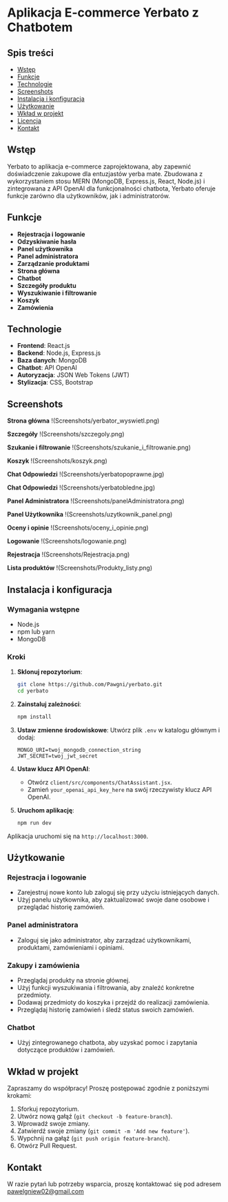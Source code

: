 # Aplikacja E-commerce Yerbato z Chatbotem

## Spis treści

- [Wstęp](#wstęp)
- [Funkcje](#funkcje)
- [Technologie](#technologie)
- [Screenshots](#screenshots)
- [Instalacja i konfiguracja](#instalacja-i-konfiguracja)
- [Użytkowanie](#użytkowanie)
- [Wkład w projekt](#wkład-w-projekt)
- [Licencja](#licencja)
- [Kontakt](#kontakt)

## Wstęp

Yerbato to aplikacja e-commerce zaprojektowana, aby zapewnić doświadczenie zakupowe dla entuzjastów yerba mate. Zbudowana z wykorzystaniem stosu MERN (MongoDB, Express.js, React, Node.js) i zintegrowana z API OpenAI dla funkcjonalności chatbota, Yerbato oferuje funkcje zarówno dla użytkowników, jak i administratorów.

## Funkcje

- **Rejestracja i logowanie**
- **Odzyskiwanie hasła**
- **Panel użytkownika**
- **Panel administratora**
- **Zarządzanie produktami**
- **Strona główna**
- **Chatbot**
- **Szczegóły produktu**
- **Wyszukiwanie i filtrowanie**
- **Koszyk**
- **Zamówienia**

## Technologie

- **Frontend**: React.js
- **Backend**: Node.js, Express.js
- **Baza danych**: MongoDB
- **Chatbot**: API OpenAI
- **Autoryzacja**: JSON Web Tokens (JWT)
- **Stylizacja**: CSS, Bootstrap
  
## Screenshots

**Strona główna**
!(Screenshots/yerbator_wyswietl.png)

**Szczegóły**
!(Screenshots/szczegoly.png)

**Szukanie i filtrowanie**
!(Screenshots/szukanie_i_filtrowanie.png)

**Koszyk**
!(Screenshots/koszyk.png)

**Chat Odpowiedzi**
!(Screenshots/yerbatopoprawne.jpg)

**Chat Odpowiedzi**
!(Screenshots/yerbatobledne.jpg)

**Panel Administratora**
!(Screenshots/panelAdministratora.png)

**Panel Użytkownika**
!(Screenshots/uzytkownik_panel.png)

**Oceny i opinie**
!(Screenshots/oceny_i_opinie.png)

**Logowanie**
!(Screenshots/logowanie.png)

**Rejestracja**
!(Screenshots/Rejestracja.png)

**Lista produktów**
!(Screenshots/Produkty_listy.png)


## Instalacja i konfiguracja

### Wymagania wstępne

- Node.js
- npm lub yarn
- MongoDB

### Kroki

1. **Sklonuj repozytorium**:
    ```bash
    git clone https://github.com/Pawgni/yerbato.git
    cd yerbato
    ```

2. **Zainstaluj zależności**:
    ```bash
    npm install
    ```

3. **Ustaw zmienne środowiskowe**:
    Utwórz plik `.env` w katalogu głównym i dodaj:
    ```env
    MONGO_URI=twoj_mongodb_connection_string
    JWT_SECRET=twoj_jwt_secret
    ```

4. **Ustaw klucz API OpenAI**:
    - Otwórz `client/src/components/ChatAssistant.jsx`.
    - Zamień `your_openai_api_key_here` na swój rzeczywisty klucz API OpenAI.

5. **Uruchom aplikację**:
    ```bash
    npm run dev
    ```

Aplikacja uruchomi się na `http://localhost:3000`.

## Użytkowanie

### Rejestracja i logowanie

- Zarejestruj nowe konto lub zaloguj się przy użyciu istniejących danych.
- Użyj panelu użytkownika, aby zaktualizować swoje dane osobowe i przeglądać historię zamówień.

### Panel administratora

- Zaloguj się jako administrator, aby zarządzać użytkownikami, produktami, zamówieniami i opiniami.

### Zakupy i zamówienia

- Przeglądaj produkty na stronie głównej.
- Użyj funkcji wyszukiwania i filtrowania, aby znaleźć konkretne przedmioty.
- Dodawaj przedmioty do koszyka i przejdź do realizacji zamówienia.
- Przeglądaj historię zamówień i śledź status swoich zamówień.

### Chatbot

- Użyj zintegrowanego chatbota, aby uzyskać pomoc i zapytania dotyczące produktów i zamówień.

## Wkład w projekt

Zapraszamy do współpracy! Proszę postępować zgodnie z poniższymi krokami:

1. Sforkuj repozytorium.
2. Utwórz nową gałąź (`git checkout -b feature-branch`).
3. Wprowadź swoje zmiany.
4. Zatwierdź swoje zmiany (`git commit -m 'Add new feature'`).
5. Wypchnij na gałąź (`git push origin feature-branch`).
6. Otwórz Pull Request.

## Kontakt

W razie pytań lub potrzeby wsparcia, proszę kontaktować się pod adresem pawelgniew02@gmail.com

